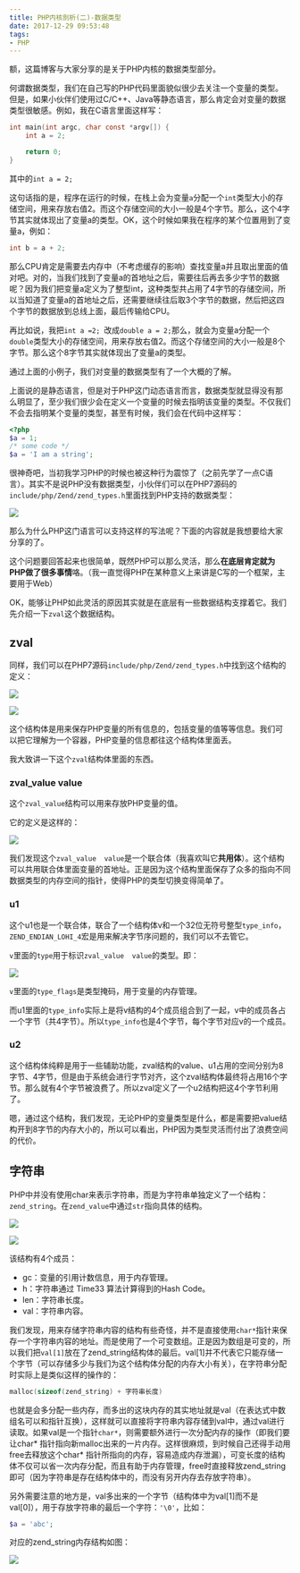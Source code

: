 ```yaml
---
title: PHP内核剖析(二)-数据类型
date: 2017-12-29 09:53:48
tags:
- PHP
---
```


额，这篇博客与大家分享的是关于PHP内核的数据类型部分。

何谓数据类型，我们在自己写的PHP代码里面貌似很少去关注一个变量的类型。但是，如果小伙伴们使用过C/C++、Java等静态语言，那么肯定会对变量的数据类型很敏感。例如，我在C语言里面这样写：

```c
int main(int argc, char const *argv[]) {
	int a = 2;

	return 0;
}
```

其中的`int a = 2;`

这句话指的是，程序在运行的时候，在栈上会为变量`a`分配一个`int`类型大小的存储空间，用来存放右值2。而这个存储空间的大小一般是4个字节。那么，这个4字节其实就体现出了变量a的类型。OK，这个时候如果我在程序的某个位置用到了变量a，例如：

```c
int b = a + 2;
```

那么CPU肯定是需要去内存中（不考虑缓存的影响）查找变量a并且取出里面的值对吧。对的，当我们找到了变量a的首地址之后，需要往后再去多少字节的数据呢？因为我们把变量a定义为了整型int，这种类型共占用了4字节的存储空间，所以当知道了变量a的首地址之后，还需要继续往后取3个字节的数据，然后把这四个字节的数据放到总线上面，最后传输给CPU。

再比如说，我把`int a =2; `改成`double a = 2;`那么，就会为变量a分配一个`double`类型大小的存储空间，用来存放右值2。而这个存储空间的大小一般是8个字节。那么这个8字节其实就体现出了变量a的类型。

通过上面的小例子，我们对变量的数据类型有了一个大概的了解。

上面说的是静态语言，但是对于PHP这门动态语言而言，数据类型就显得没有那么明显了，至少我们很少会在定义一个变量的时候去指明该变量的类型。不仅我们不会去指明某个变量的类型，甚至有时候，我们会在代码中这样写：

```php
<?php
$a = 1;
/* some code */
$a = 'I am a string';
```

很神奇吧，当初我学习PHP的时候也被这种行为震惊了（之前先学了一点C语言）。其实不是说PHP没有数据类型，小伙伴们可以在PHP7源码的`include/php/Zend/zend_types.h`里面找到PHP支持的数据类型：

![](http://oklbfi1yj.bkt.clouddn.com/PHP%E5%86%85%E6%A0%B8%E5%89%96%E6%9E%90%28%E4%BA%8C%29-%E6%95%B0%E6%8D%AE%E7%B1%BB%E5%9E%8B/1.PNG)

那么为什么PHP这门语言可以支持这样的写法呢？下面的内容就是我想要给大家分享的了。

这个问题要回答起来也很简单，既然PHP可以那么灵活，那么**在底层肯定就为PHP做了很多事情**咯。（我一直觉得PHP在某种意义上来讲是C写的一个框架，主要用于Web）

OK，能够让PHP如此灵活的原因其实就是在底层有一些数据结构支撑着它。我们先介绍一下`zval`这个数据结构。

## zval

同样，我们可以在PHP7源码`include/php/Zend/zend_types.h`中找到这个结构的定义：

![](http://oklbfi1yj.bkt.clouddn.com/PHP%E5%86%85%E6%A0%B8%E5%89%96%E6%9E%90%28%E4%BA%8C%29-%E6%95%B0%E6%8D%AE%E7%B1%BB%E5%9E%8B/2.PNG)

![](http://oklbfi1yj.bkt.clouddn.com/PHP%E5%86%85%E6%A0%B8%E5%89%96%E6%9E%90%28%E4%BA%8C%29-%E6%95%B0%E6%8D%AE%E7%B1%BB%E5%9E%8B/3.PNG)

这个结构体是用来保存PHP变量的所有信息的，包括变量的值等等信息。我们可以把它理解为一个容器，PHP变量的信息都往这个结构体里面丢。

我大致讲一下这个`zval`结构体里面的东西。

### zval_value  value

这个`zval_value`结构可以用来存放PHP变量的值。

它的定义是这样的：

![](http://oklbfi1yj.bkt.clouddn.com/PHP%E5%86%85%E6%A0%B8%E5%89%96%E6%9E%90%28%E4%BA%8C%29-%E6%95%B0%E6%8D%AE%E7%B1%BB%E5%9E%8B/4.PNG)

我们发现这个`zval_value  value`是一个联合体（我喜欢叫它**共用体**）。这个结构可以共用联合体里面变量的首地址。正是因为这个结构里面保存了众多的指向不同数据类型的内存空间的指针，使得PHP的类型切换变得简单了。

### u1

这个u1也是一个联合体，联合了一个结构体v和一个32位无符号整型`type_info`，`ZEND_ENDIAN_LOHI_4`宏是用来解决字节序问题的，我们可以不去管它。

`v`里面的`type`用于标识`zval_value  value`的类型。即：

![](http://oklbfi1yj.bkt.clouddn.com/PHP%E5%86%85%E6%A0%B8%E5%89%96%E6%9E%90%28%E4%BA%8C%29-%E6%95%B0%E6%8D%AE%E7%B1%BB%E5%9E%8B/1.PNG)

`v`里面的`type_flags`是类型掩码，用于变量的内存管理。

而u1里面的`type_info`实际上是将v结构的4个成员组合到了一起，v中的成员各占一个字节（共4字节）。所以`type_info`也是4个字节，每个字节对应v的一个成员。

### u2

这个结构体纯粹是用于一些辅助功能，zval结构的value、u1占用的空间分别为8字节、4字节，但是由于系统会进行字节对齐，这个zval结构体最终将占用16个字节。那么就有4个字节被浪费了。所以zval定义了一个u2结构把这4个字节利用了。

嗯，通过这个结构，我们发现，无论PHP的变量类型是什么，都是需要把value结构开到8字节的内存大小的，所以可以看出，PHP因为类型灵活而付出了浪费空间的代价。

## 字符串

PHP中并没有使用char来表示字符串，而是为字符串单独定义了一个结构：`zend_string`。在`zend_value`中通过`str`指向具体的结构。

![](http://oklbfi1yj.bkt.clouddn.com/PHP%E5%86%85%E6%A0%B8%E5%89%96%E6%9E%90%28%E4%BA%8C%29-%E6%95%B0%E6%8D%AE%E7%B1%BB%E5%9E%8B/5.PNG)

![](http://oklbfi1yj.bkt.clouddn.com/PHP%E5%86%85%E6%A0%B8%E5%89%96%E6%9E%90%28%E4%BA%8C%29-%E6%95%B0%E6%8D%AE%E7%B1%BB%E5%9E%8B/6.PNG)

该结构有4个成员：

- gc：变量的引用计数信息，用于内存管理。
- h：字符串通过 Time33 算法计算得到的Hash Code。
- len：字符串长度。
- val：字符串内容。

我们发现，用来存储字符串内容的结构有些奇怪，并不是直接使用`char*`指针来保存一个字符串内容的地址。而是使用了一个可变数组。正是因为数组是可变的，所以我们把`val[1]`放在了zend_string结构体的最后。val[1]并不代表它只能存储一个字节（可以存储多少与我们为这个结构体分配的内存大小有关），在字符串分配时实际上是类似这样的操作的：

```c
malloc(sizeof(zend_string) + 字符串长度)
```

也就是会多分配一些内存，而多出的这块内存的其实地址就是val（在表达式中数组名可以和指针互换），这样就可以直接将字符串内容存储到val中，通过val进行读取。如果val是一个指针`char*`，则需要额外进行一次分配内存的操作（即我们要让char* 指针指向新malloc出来的一片内存。这样很麻烦，到时候自己还得手动用free去释放这个char* 指针所指向的内存，容易造成内存泄漏），可变长度的结构体不仅可以省一次内存分配，而且有助于内存管理，free时直接释放zend_string即可（因为字符串是存在结构体中的，而没有另开内存去存放字符串）。

另外需要注意的地方是，val多出来的一个字节（结构体中为val[1]而不是val[0]），用于存放字符串的最后一个字符：`'\0'`，比如：

```php
$a = 'abc';
```

对应的zend_string内存结构如图：

![](http://oklbfi1yj.bkt.clouddn.com/PHP%E5%86%85%E6%A0%B8%E5%89%96%E6%9E%90%28%E4%BA%8C%29-%E6%95%B0%E6%8D%AE%E7%B1%BB%E5%9E%8B/7.PNG)







